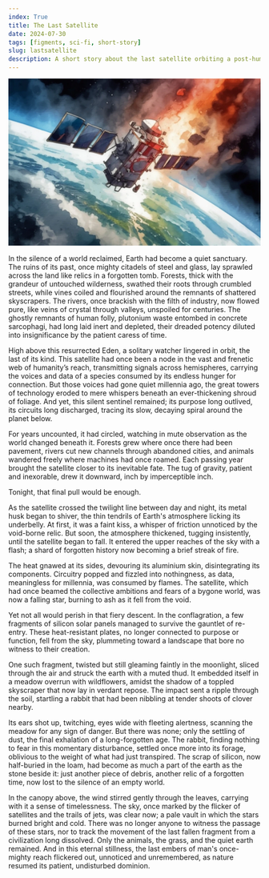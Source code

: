 ```yaml
---
index: True
title: The Last Satellite
date: 2024-07-30
tags: [figments, sci-fi, short-story]
slug: lastsatellite
description: A short story about the last satellite orbiting a post-human Earth and its final descent.
---
```


![A watercolor painting of a satellite burning up on re-entry; generated with Imagen 3](/images/satellite.webp)

In the silence of a world reclaimed, Earth had become a quiet sanctuary. The ruins of its past, once mighty citadels of steel and glass, lay sprawled across the land like relics in a forgotten tomb. Forests, thick with the grandeur of untouched wilderness, swathed their roots through crumbled streets, while vines coiled and flourished around the remnants of shattered skyscrapers. The rivers, once brackish with the filth of industry, now flowed pure, like veins of crystal through valleys, unspoiled for centuries. The ghostly remnants of human folly, plutonium waste entombed in concrete sarcophagi, had long laid inert and depleted, their dreaded potency diluted into insignificance by the patient caress of time.

High above this resurrected Eden, a solitary watcher lingered in orbit, the last of its kind. This satellite had once been a node in the vast and frenetic web of humanity’s reach, transmitting signals across hemispheres, carrying the voices and data of a species consumed by its endless hunger for connection. But those voices had gone quiet millennia ago, the great towers of technology eroded to mere whispers beneath an ever-thickening shroud of foliage. And yet, this silent sentinel remained; its purpose long outlived, its circuits long discharged, tracing its slow, decaying spiral around the planet below.

For years uncounted, it had circled, watching in mute observation as the world changed beneath it. Forests grew where once there had been pavement, rivers cut new channels through abandoned cities, and animals wandered freely where machines had once roamed. Each passing year brought the satellite closer to its inevitable fate. The tug of gravity, patient and inexorable, drew it downward, inch by imperceptible inch.

Tonight, that final pull would be enough.

As the satellite crossed the twilight line between day and night, its metal husk began to shiver, the thin tendrils of Earth's atmosphere licking its underbelly. At first, it was a faint kiss, a whisper of friction unnoticed by the void-borne relic. But soon, the atmosphere thickened, tugging insistently, until the satellite began to fall. It entered the upper reaches of the sky with a flash; a shard of forgotten history now becoming a brief streak of fire.

The heat gnawed at its sides, devouring its aluminium skin, disintegrating its components. Circuitry popped and fizzled into nothingness, as data, meaningless for millennia, was consumed by flames. The satellite, which had once beamed the collective ambitions and fears of a bygone world, was now a falling star, burning to ash as it fell from the void.

Yet not all would perish in that fiery descent. In the conflagration, a few fragments of silicon solar panels managed to survive the gauntlet of re-entry. These heat-resistant plates, no longer connected to purpose or function, fell from the sky, plummeting toward a landscape that bore no witness to their creation.

One such fragment, twisted but still gleaming faintly in the moonlight, sliced through the air and struck the earth with a muted thud. It embedded itself in a meadow overrun with wildflowers, amidst the shadow of a toppled skyscraper that now lay in verdant repose. The impact sent a ripple through the soil, startling a rabbit that had been nibbling at tender shoots of clover nearby.

Its ears shot up, twitching, eyes wide with fleeting alertness, scanning the meadow for any sign of danger. But there was none; only the settling of dust, the final exhalation of a long-forgotten age. The rabbit, finding nothing to fear in this momentary disturbance, settled once more into its forage, oblivious to the weight of what had just transpired. The scrap of silicon, now half-buried in the loam, had become as much a part of the earth as the stone beside it: just another piece of debris, another relic of a forgotten time, now lost to the silence of an empty world.

In the canopy above, the wind stirred gently through the leaves, carrying with it a sense of timelessness. The sky, once marked by the flicker of satellites and the trails of jets, was clear now; a pale vault in which the stars burned bright and cold. There was no longer anyone to witness the passage of these stars, nor to track the movement of the last fallen fragment from a civilization long dissolved. Only the animals, the grass, and the quiet earth remained. And in this eternal stillness, the last embers of man's once-mighty reach flickered out, unnoticed and unremembered, as nature resumed its patient, undisturbed dominion.

